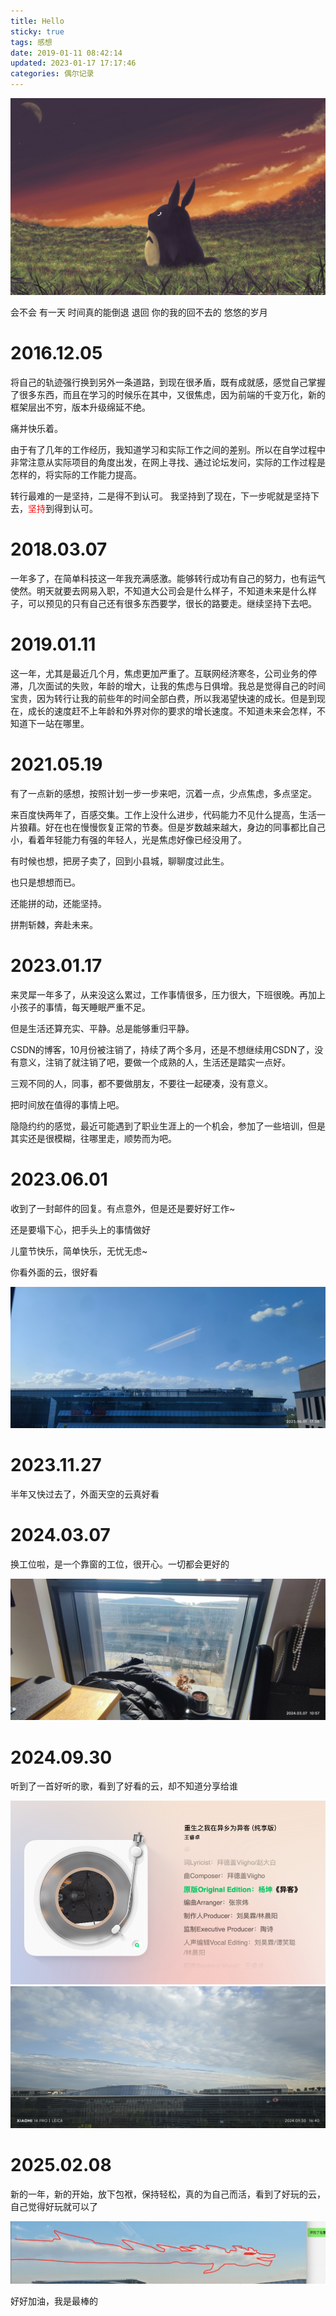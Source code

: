 ```yaml
---
title: Hello
sticky: true
tags: 感想
date: 2019-01-11 08:42:14
updated: 2023-01-17 17:17:46
categories: 偶尔记录
---
```


![](/images/hello-world-2.jpg)

会不会 有一天 时间真的能倒退
退回 你的我的回不去的 悠悠的岁月

<!-- more -->

# 2016.12.05

将自己的轨迹强行换到另外一条道路，到现在很矛盾，既有成就感，感觉自己掌握了很多东西，而且在学习的时候乐在其中，又很焦虑，因为前端的千变万化，新的框架层出不穷，版本升级绵延不绝。

痛并快乐着。

由于有了几年的工作经历，我知道学习和实际工作之间的差别。所以在自学过程中非常注意从实际项目的角度出发，在网上寻找、通过论坛发问，实际的工作过程是怎样的，将实际的工作能力提高。

转行最难的一是坚持，二是得不到认可。
我坚持到了现在，下一步呢就是坚持下去，<span style="color: red">坚持</span>到得到认可。

# 2018.03.07

一年多了，在简单科技这一年我充满感激。能够转行成功有自己的努力，也有运气使然。明天就要去网易入职，不知道大公司会是什么样子，不知道未来是什么样子，可以预见的只有自己还有很多东西要学，很长的路要走。继续坚持下去吧。

# 2019.01.11

这一年，尤其是最近几个月，焦虑更加严重了。互联网经济寒冬，公司业务的停滞，几次面试的失败，年龄的增大，让我的焦虑与日俱增。我总是觉得自己的时间宝贵，因为转行让我的前些年的时间全部白费，所以我渴望快速的成长。但是到现在，成长的速度赶不上年龄和外界对你的要求的增长速度。不知道未来会怎样，不知道下一站在哪里。

# 2021.05.19

有了一点新的感想，按照计划一步一步来吧，沉着一点，少点焦虑，多点坚定。

来百度快两年了，百感交集。工作上没什么进步，代码能力不见什么提高，生活一片狼藉。好在也在慢慢恢复正常的节奏。但是岁数越来越大，身边的同事都比自己小，看着年轻能力有强的年轻人，光是焦虑好像已经没用了。

有时候也想，把房子卖了，回到小县城，聊聊度过此生。

也只是想想而已。

还能拼的动，还能坚持。

拼荆斩棘，奔赴未来。

# 2023.01.17

来灵犀一年多了，从来没这么累过，工作事情很多，压力很大，下班很晚。再加上小孩子的事情，每天睡眠严重不足。

但是生活还算充实、平静。总是能够重归平静。

CSDN的博客，10月份被注销了，持续了两个多月，还是不想继续用CSDN了，没有意义，注销了就注销了吧，要做一个成熟的人，生活还是踏实一点好。

三观不同的人，同事，都不要做朋友，不要往一起硬凑，没有意义。

把时间放在值得的事情上吧。

隐隐约约的感觉，最近可能遇到了职业生涯上的一个机会，参加了一些培训，但是其实还是很模糊，往哪里走，顺势而为吧。

# 2023.06.01

收到了一封邮件的回复。有点意外，但是还是要好好工作~

还是要塌下心，把手头上的事情做好

儿童节快乐，简单快乐，无忧无虑~

你看外面的云，很好看

![](/images/hello-world-cloud.jpeg)

# 2023.11.27

半年又快过去了，外面天空的云真好看

# 2024.03.07

换工位啦，是一个靠窗的工位，很开心。一切都会更好的

![](/images/hello-world-window.jpg)

# 2024.09.30

听到了一首好听的歌，看到了好看的云，却不知道分享给谁

![](/images/2024.09.30-1.png)
![](/images/2024.09.30-2.jpg)

# 2025.02.08

新的一年，新的开始，放下包袱，保持轻松，真的为自己而活，看到了好玩的云，自己觉得好玩就可以了

![](/images/2025.02.08.jpg)

好好加油，我是最棒的
